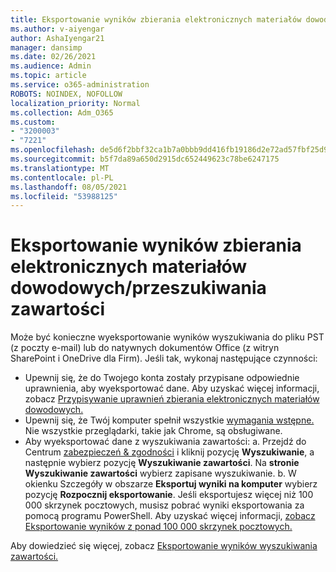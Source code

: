 ```yaml
---
title: Eksportowanie wyników zbierania elektronicznych materiałów dowodowych/przeszukiwania zawartości
ms.author: v-aiyengar
author: AshaIyengar21
manager: dansimp
ms.date: 02/26/2021
ms.audience: Admin
ms.topic: article
ms.service: o365-administration
ROBOTS: NOINDEX, NOFOLLOW
localization_priority: Normal
ms.collection: Adm_O365
ms.custom:
- "3200003"
- "7221"
ms.openlocfilehash: de5d6f2bbf32ca1b7a0bbb9dd416fb19186d2e72ad57fbf25d9b55bd733fdc21
ms.sourcegitcommit: b5f7da89a650d2915dc652449623c78be6247175
ms.translationtype: MT
ms.contentlocale: pl-PL
ms.lasthandoff: 08/05/2021
ms.locfileid: "53988125"
---
```

# <a name="export-ediscoverycontent-search-results"></a>Eksportowanie wyników zbierania elektronicznych materiałów dowodowych/przeszukiwania zawartości

Może być konieczne wyeksportowanie wyników wyszukiwania do pliku PST (z poczty e-mail) lub do natywnych dokumentów Office (z witryn SharePoint i OneDrive dla Firm). Jeśli tak, wykonaj następujące czynności:

- Upewnij się, że do Twojego konta zostały przypisane odpowiednie uprawnienia, aby wyeksportować dane. Aby uzyskać więcej informacji, zobacz [Przypisywanie uprawnień zbierania elektronicznych materiałów dowodowych.](https://go.microsoft.com/fwlink/?linkid=2102406)
- Upewnij się, że Twój komputer spełnił wszystkie [wymagania wstępne.](https://docs.microsoft.com/office365/securitycompliance/export-search-results#before-you-begin) Nie wszystkie przeglądarki, takie jak Chrome, są obsługiwane.
- Aby wyeksportować dane z wyszukiwania zawartości: a. Przejdź do Centrum [zabezpieczeń & zgodności](https://protection.office.com/contentsearch) i kliknij pozycję **Wyszukiwanie**, a następnie wybierz pozycję **Wyszukiwanie zawartości**. Na **stronie Wyszukiwanie zawartości** wybierz zapisane wyszukiwanie.
    b. W okienku Szczegóły w obszarze **Eksportuj wyniki na komputer** wybierz pozycję **Rozpocznij eksportowanie**. Jeśli eksportujesz więcej niż 100 000 skrzynek pocztowych, musisz pobrać wyniki eksportowania za pomocą programu PowerShell. Aby uzyskać więcej informacji, [zobacz Eksportowanie wyników z ponad 100 000 skrzynek pocztowych.](https://go.microsoft.com/fwlink/?linkid=2143861)

Aby dowiedzieć się więcej, zobacz [Eksportowanie wyników wyszukiwania zawartości.](https://go.microsoft.com/fwlink/?linkid=2102118)